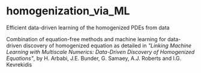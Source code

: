 # homogenization_via_ML
Efficient data-driven learning of the homogenized PDEs from data

Combination of equation-free methods and machine learning for data-driven discovery of homogenized equation as detailed in *"Linking Machine Learning with Multiscale Numerics: Data-Driven Discovery of Homogenized Equations"*, by H. Arbabi, J.E. Bunder, G. Samaey, A.J. Roberts and I.G. Kevrekidis

